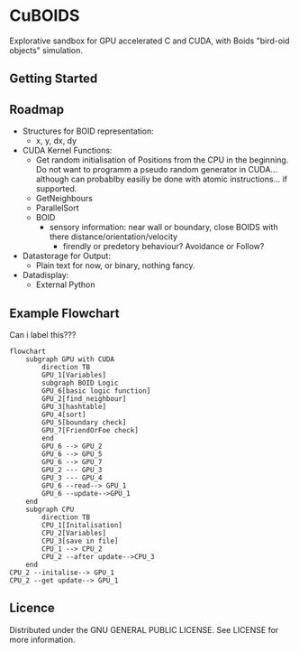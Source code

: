 # CuBOIDS

Explorative sandbox for GPU accelerated C and CUDA, with Boids "bird-oid objects" simulation.

## Getting Started

## Roadmap
- Structures for BOID representation:
   - x, y, dx, dy
- CUDA Kernel Functions:
   - Get random initialisation of Positions from the CPU in the beginning. Do not want to programm a pseudo random generator in CUDA... although can probablby easiliy be done with atomic instructions... if supported.
   - GetNeighbours
   - ParallelSort
   - BOID
      - sensory information: near wall or boundary, close BOIDS with there distance/orientation/velocity
         - firendly or predetory behaviour? Avoidance or Follow?
- Datastorage for Output:
   - Plain text for now, or binary, nothing fancy.
- Datadisplay:
   - External Python
 
## Example Flowchart
Can i label this???

```mermaid
flowchart
    subgraph GPU with CUDA
        direction TB
        GPU_1[Variables]
        subgraph BOID Logic
        GPU_6[basic logic function]
        GPU_2[find_neighbour]
        GPU_3[hashtable]
        GPU_4[sort]
        GPU_5[boundary check]
        GPU_7[FriendOrFoe check]
        end
        GPU_6 --> GPU_2
        GPU_6 --> GPU_5
        GPU_6 --> GPU_7
        GPU_2 --- GPU_3
        GPU_3 --- GPU_4
        GPU_6 --read--> GPU_1
        GPU_6 --update-->GPU_1
    end
    subgraph CPU
        direction TB
        CPU_1[Initalisation]
        CPU_2[Variables]
        CPU_3[save in file]
        CPU_1 --> CPU_2
        CPU_2 --after update-->CPU_3
    end
CPU_2 --initalise--> GPU_1
CPU_2 --get update--> GPU_1
```


## Licence

Distributed under the GNU GENERAL PUBLIC LICENSE. See LICENSE for more information.
